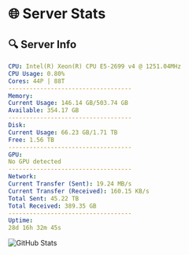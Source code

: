 # 🌐 Server Stats
## 🔍 Server Info
```yaml
CPU: Intel(R) Xeon(R) CPU E5-2699 v4 @ 1251.04MHz
CPU Usage: 0.80%
Cores: 44P | 88T
-----------------------------------
Memory:
Current Usage: 146.14 GB/503.74 GB
Available: 354.17 GB
-----------------------------------
Disk:
Current Usage: 66.23 GB/1.71 TB
Free: 1.56 TB
-----------------------------------
GPU:
No GPU detected
-----------------------------------
Network:
Current Transfer (Sent): 19.24 MB/s
Current Transfer (Received): 160.15 KB/s
Total Sent: 45.22 TB
Total Received: 389.35 GB
-----------------------------------
Uptime:
28d 16h 32m 45s
```
![GitHub Stats](https://img.shields.io/badge/Updated-2025-04-05_13:55:34-blue)